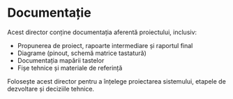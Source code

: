 # Documentație

Acest director conține documentația aferentă proiectului, inclusiv:

- Propunerea de proiect, rapoarte intermediare și raportul final
- Diagrame (pinout, schemă matrice tastatură)
- Documentația mapării tastelor
- Fișe tehnice și materiale de referință

Folosește acest director pentru a înțelege proiectarea sistemului, etapele de dezvoltare și deciziile tehnice.

